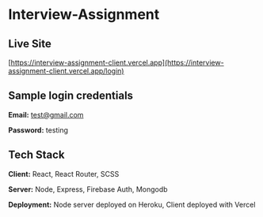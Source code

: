 # Interview-Assignment

## Live Site

[https://interview-assignment-client.vercel.app](https://interview-assignment-client.vercel.app/login)

## Sample login credentials

**Email:** test@gmail.com

**Password:** testing

## Tech Stack 

**Client:** React, React Router, SCSS

**Server:** Node, Express, Firebase Auth, Mongodb

**Deployment:** Node server deployed on Heroku, Client deployed with Vercel
